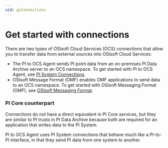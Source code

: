 ```yaml
---
uid: gsConnections
---
```


# Get started with connections

There are two types of OSIsoft Cloud Services (OCS) connections that allow you to transfer data from external sources into OSIsoft Cloud Services:

- The PI to OCS Agent sends PI point data from an on-premises PI Data Archive server to an OCS namespace. To get started with PI to OCS Agent, see [PI System Connections](xref:gsPItoOCS).
- OSIsoft Message Format (OMF) enables OMF applications to send data to an OCS namespace. To get started with OSIsoft Messaging Format (OMF), see [OSIsoft Messaging Format](xref:gsOMF).

### PI Core counterpart

Connections do not have a direct equivalent in PI Core services, but they are similar to PI trusts in PI Data Archive because both are required for an application that writes data to the PI System.

PI to OCS Agent uses PI System connections that behave much like a PI-to-PI interface, in that they send PI data from one system to another.
